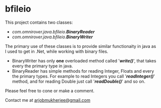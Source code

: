 # bfileio
This project contains two classes:
  * _com.omnirover.java.bfileio.**BinaryReader**_
  * _com.omnirover.java.bfileio.**BinaryWriter**_

The primary use of these classes is to provide similar functionaity in java as I used to get in .Net, while working with binary files.

* BinaryWriter has only **one** overloaded method called '_**write()**_', that takes every the primary type in java.
* BinaryReader has simple methods for reading Integer, Floats and every the primary types.
  For example to read Integers you call '_**readInteger()**_' method, and for reading Double just call '_**readDouble()**_' and so on.

Please feel free to cone or make a comment.

Contact me at arjobmukherjee@gmail.com
